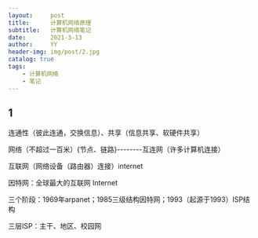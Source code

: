 ```yaml
---
layout:     post
title:      计算机网络原理
subtitle:   计算机网络笔记
date:       2021-3-13
author:     YY
header-img: img/post/2.jpg
catalog: true
tags:
    - 计算机网络
    - 笔记
---
```


## 1
连通性（彼此连通，交换信息）、共享（信息共享、软硬件共享）



网络（不超过一百米）{节点、链路}--------互连网（许多计算机连接）



互联网（网络设备（路由器）连接）internet



因特网：全球最大的互联网 Internet





三个阶段：1969年arpanet；1985三级结构因特网；1993（起源于1993）ISP结构



三层ISP：主干、地区、校园网